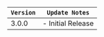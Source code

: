 | `Version` | `Update Notes`    |
|-----------|-------------------|
| 3.0.0     | - Initial Release |